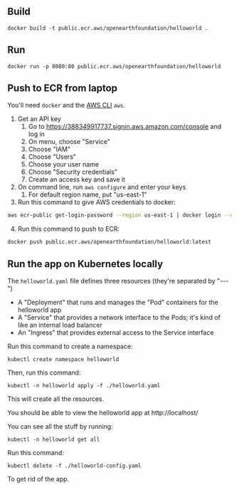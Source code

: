 ## Build
``` docker build -t public.ecr.aws/openearthfoundation/helloworld . ```

## Run
``` docker run -p 8080:80 public.ecr.aws/openearthfoundation/helloworld ```

## Push to ECR from laptop

You'll need `docker` and the [AWS CLI](https://aws.amazon.com/cli/) `aws`.

1. Get an API key
    1. Go to https://388349917737.signin.aws.amazon.com/console and log in
    2. On menu, choose "Service"
    3. Choose "IAM"
    4. Choose "Users"
    5. Choose your user name
    6. Choose "Security credentials"
    7. Create an access key and save it
2. On command line, run `aws configure` and enter your keys
    1. For default region name, put "us-east-1"
3. Run this command to give AWS credentials to docker:
```bash
aws ecr-public get-login-password --region us-east-1 | docker login --username AWS --password-stdin public.ecr.aws/openearthfoundation
```
4. Run this command to push to ECR:
```
docker push public.ecr.aws/openearthfoundation/helloworld:latest
```

## Run the app on Kubernetes locally

The `helloworld.yaml` file defines three resources (they're separated by "---")

- A "Deployment" that runs and manages the "Pod" containers for the helloworld app
- A "Service" that provides a network interface to the Pods; it's kind of like an internal load balancer
- An "Ingress" that provides external access to the Service interface

Run this command to create a namespace:

```
kubectl create namespace helloworld
```

Then, run this command:

```
kubectl -n helloworld apply -f ./helloworld.yaml
```

This will create all the resources.

You should be able to view the helloworld app at http://localhost/

You can see all the stuff by running:

```
kubectl -n helloworld get all
```

Run this command:

```
kubectl delete -f ./helloworld-config.yaml
```

To get rid of the app.
